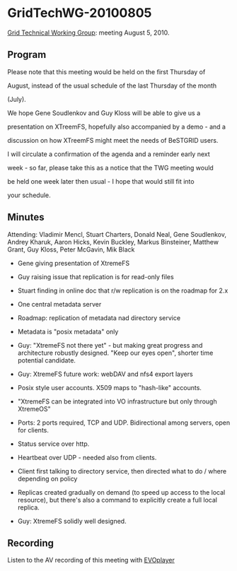# GridTechWG-20100805

[Grid Technical Working Group](grid-technical-working-group.md): meeting August 5, 2010.

## Program

Please note that this meeting would be held on the first Thursday of

August, instead of the usual schedule of the last Thursday of the month

(July).

We hope Gene Soudlenkov and Guy Kloss will be able to give us a

presentation on XTreemFS, hopefully also accompanied by a demo - and a

discussion on how XTreemFS might meet the needs of BeSTGRID users.

I will circulate a confirmation of the agenda and a reminder early next

week - so far, please take this as a notice that the TWG meeting would

be held one week later then usual - I hope that would still fit into

your schedule.

## Minutes

Attending: Vladimir Mencl, Stuart Charters, Donald Neal, Gene Soudlenkov, Andrey Kharuk, Aaron Hicks, Kevin Buckley, Markus Binsteiner, Matthew Grant, Guy Kloss, Peter McGavin, Mik Black

- Gene giving presentation of XtremeFS
- Guy raising issue that replication is for read-only files
- Stuart finding in online doc that r/w replication is on the roadmap for 2.x

- One central metadata server
- Roadmap: replication of metadata nad directory service

- Metadata is "posix metadata" only

- Guy: "XtremeFS not there yet" - but making great progress and architecture robustly designed.  "Keep our eyes open", shorter time potential candidate.

- Guy: XtremeFS future work: webDAV and nfs4 export layers

- Posix style user accounts. X509 maps to "hash-like" accounts.

- "XtremeFS can be integrated into VO infrastructure but only through XtremeOS"

- Ports: 2 ports required, TCP and UDP.  Bidirectional among servers, open for clients.
- Status service over http.
- Heartbeat over UDP - needed also from clients.

- Client first talking to directory service, then directed what to do / where depending on policy

- Replicas created gradually on demand (to speed up access to the local resource), but there's also a command to explicitly create a full local replica.

- Guy: XtremeFS solidly well designed.

## Recording

Listen to the AV recording of this meeting with [EVOplayer](http://evo.vrvs.org/evoPlayer/prod/EVOPlayer.jnlp?fileToPlay=http://media.bestgrid.org/TWG-2010-08-05.evx)
